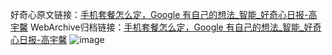 好奇心原文链接：[手机套餐怎么定，Google 有自己的想法_智能_好奇心日报-高宇馨](https://www.qdaily.com/articles/8482.html)
WebArchive归档链接：[手机套餐怎么定，Google 有自己的想法_智能_好奇心日报-高宇馨](http://web.archive.org/web/20190623152937/https://www.qdaily.com/articles/8482.html)
![image](http://ww3.sinaimg.cn/large/007d5XDpgy1g3vd9b4kt9j30u02n21jr)
